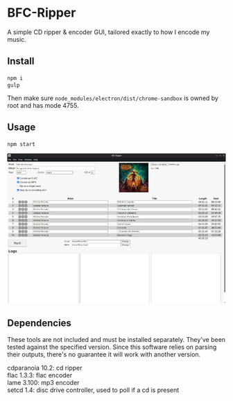 # BFC-Ripper

A simple CD ripper & encoder GUI, tailored exactly to how I encode my music.

## Install

```shell
npm i
gulp
```
Then make sure `node_modules/electron/dist/chrome-sandbox` is owned by root and has mode 4755.
## Usage

````shell
npm start
````

![BFC-Ripper snapshot](./img/screenshot.jpg)


## Dependencies
These tools are not included and must be installed separately. They've been tested against the specified version. Since this software relies on parsing their outputs, there's no guarantee it will work with another version.

cdparanoia 10.2: cd ripper  
flac 1.3.3: flac encoder  
lame 3.100: mp3 encoder  
setcd 1.4: disc drive controller, used to poll if a cd is present
